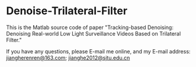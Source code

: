# Denoise-Trilateral-Filter
This is the Matlab source code of paper "Tracking-based Denoising: Denoising Real-world Low Light Surveillance Videos Based on Trilateral Filter."

If you have any questions, please E-mail me online, and my E-mail address: jiangherenren@163.com; jianghe2012@sjtu.edu.cn
